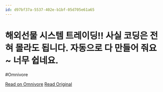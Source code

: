 ```yaml
---
id: d97bf37a-5537-402e-b1bf-05d705e61a65
---
```


# 해외선물 시스템 트레이딩!! 사실 코딩은 전혀 몰라도 됩니다. 자동으로 다 만들어 줘요~ 너무 쉽네요.
#Omnivore

[Read on Omnivore](https://omnivore.app/me/https-youtube-com-watch-v-ruyo-28-jn-l-9-i-19253b88c23)
[Read Original](https://youtube.com/watch?v=Ruyo28JnL9I)

